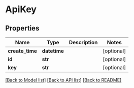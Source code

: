 # ApiKey

## Properties
Name | Type | Description | Notes
------------ | ------------- | ------------- | -------------
**create_time** | **datetime** |  | [optional] 
**id** | **str** |  | [optional] 
**key** | **str** |  | [optional] 

[[Back to Model list]](../README.md#documentation-for-models) [[Back to API list]](../README.md#documentation-for-api-endpoints) [[Back to README]](../README.md)


